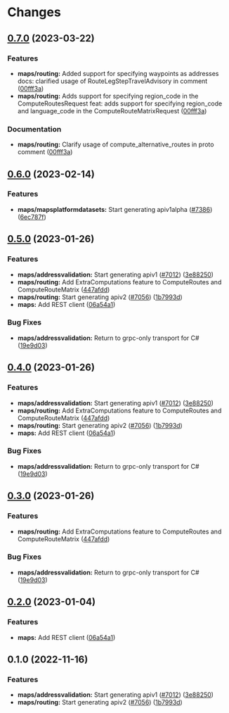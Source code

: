 # Changes

## [0.7.0](https://github.com/googleapis/google-cloud-go/compare/maps/v0.6.0...maps/v0.7.0) (2023-03-22)


### Features

* **maps/routing:** Added support for specifying waypoints as addresses docs: clarified usage of RouteLegStepTravelAdvisory in comment ([00fff3a](https://github.com/googleapis/google-cloud-go/commit/00fff3a58bed31274ab39af575876dab91d708c9))
* **maps/routing:** Adds support for specifying region_code in the ComputeRoutesRequest feat: adds support for specifying region_code and language_code in the ComputeRouteMatrixRequest ([00fff3a](https://github.com/googleapis/google-cloud-go/commit/00fff3a58bed31274ab39af575876dab91d708c9))


### Documentation

* **maps/routing:** Clarify usage of compute_alternative_routes in proto comment ([00fff3a](https://github.com/googleapis/google-cloud-go/commit/00fff3a58bed31274ab39af575876dab91d708c9))

## [0.6.0](https://github.com/googleapis/google-cloud-go/compare/maps/v0.5.0...maps/v0.6.0) (2023-02-14)


### Features

* **maps/mapsplatformdatasets:** Start generating apiv1alpha ([#7386](https://github.com/googleapis/google-cloud-go/issues/7386)) ([6ec787f](https://github.com/googleapis/google-cloud-go/commit/6ec787fb392cd3c82a3ce608489e4d6e358eccbc))

## [0.5.0](https://github.com/googleapis/google-cloud-go/compare/maps-v0.4.0...maps/v0.5.0) (2023-01-26)


### Features

* **maps/addressvalidation:** Start generating apiv1 ([#7012](https://github.com/googleapis/google-cloud-go/issues/7012)) ([3e88250](https://github.com/googleapis/google-cloud-go/commit/3e882501ea196ff4f122989e5726bfd4c72e5133))
* **maps/routing:** Add ExtraComputations feature to ComputeRoutes and ComputeRouteMatrix ([447afdd](https://github.com/googleapis/google-cloud-go/commit/447afddf34d59c599cabe5415b4f9265b228bb9a))
* **maps/routing:** Start generating apiv2 ([#7056](https://github.com/googleapis/google-cloud-go/issues/7056)) ([1b7993d](https://github.com/googleapis/google-cloud-go/commit/1b7993d6931cf33bab07124da4180eeb3faffe7e))
* **maps:** Add REST client ([06a54a1](https://github.com/googleapis/google-cloud-go/commit/06a54a16a5866cce966547c51e203b9e09a25bc0))


### Bug Fixes

* **maps/addressvalidation:** Return to grpc-only transport for C# ([19e9d03](https://github.com/googleapis/google-cloud-go/commit/19e9d033c263e889d32b74c4c853c440ce136d68))

## [0.4.0](https://github.com/googleapis/google-cloud-go/compare/maps-v0.3.0...maps/v0.4.0) (2023-01-26)


### Features

* **maps/addressvalidation:** Start generating apiv1 ([#7012](https://github.com/googleapis/google-cloud-go/issues/7012)) ([3e88250](https://github.com/googleapis/google-cloud-go/commit/3e882501ea196ff4f122989e5726bfd4c72e5133))
* **maps/routing:** Add ExtraComputations feature to ComputeRoutes and ComputeRouteMatrix ([447afdd](https://github.com/googleapis/google-cloud-go/commit/447afddf34d59c599cabe5415b4f9265b228bb9a))
* **maps/routing:** Start generating apiv2 ([#7056](https://github.com/googleapis/google-cloud-go/issues/7056)) ([1b7993d](https://github.com/googleapis/google-cloud-go/commit/1b7993d6931cf33bab07124da4180eeb3faffe7e))
* **maps:** Add REST client ([06a54a1](https://github.com/googleapis/google-cloud-go/commit/06a54a16a5866cce966547c51e203b9e09a25bc0))


### Bug Fixes

* **maps/addressvalidation:** Return to grpc-only transport for C# ([19e9d03](https://github.com/googleapis/google-cloud-go/commit/19e9d033c263e889d32b74c4c853c440ce136d68))

## [0.3.0](https://github.com/googleapis/google-cloud-go/compare/maps/v0.2.0...maps/v0.3.0) (2023-01-26)


### Features

* **maps/routing:** Add ExtraComputations feature to ComputeRoutes and ComputeRouteMatrix ([447afdd](https://github.com/googleapis/google-cloud-go/commit/447afddf34d59c599cabe5415b4f9265b228bb9a))


### Bug Fixes

* **maps/addressvalidation:** Return to grpc-only transport for C# ([19e9d03](https://github.com/googleapis/google-cloud-go/commit/19e9d033c263e889d32b74c4c853c440ce136d68))

## [0.2.0](https://github.com/googleapis/google-cloud-go/compare/maps/v0.1.0...maps/v0.2.0) (2023-01-04)


### Features

* **maps:** Add REST client ([06a54a1](https://github.com/googleapis/google-cloud-go/commit/06a54a16a5866cce966547c51e203b9e09a25bc0))

## 0.1.0 (2022-11-16)


### Features

* **maps/addressvalidation:** Start generating apiv1 ([#7012](https://github.com/googleapis/google-cloud-go/issues/7012)) ([3e88250](https://github.com/googleapis/google-cloud-go/commit/3e882501ea196ff4f122989e5726bfd4c72e5133))
* **maps/routing:** Start generating apiv2 ([#7056](https://github.com/googleapis/google-cloud-go/issues/7056)) ([1b7993d](https://github.com/googleapis/google-cloud-go/commit/1b7993d6931cf33bab07124da4180eeb3faffe7e))
